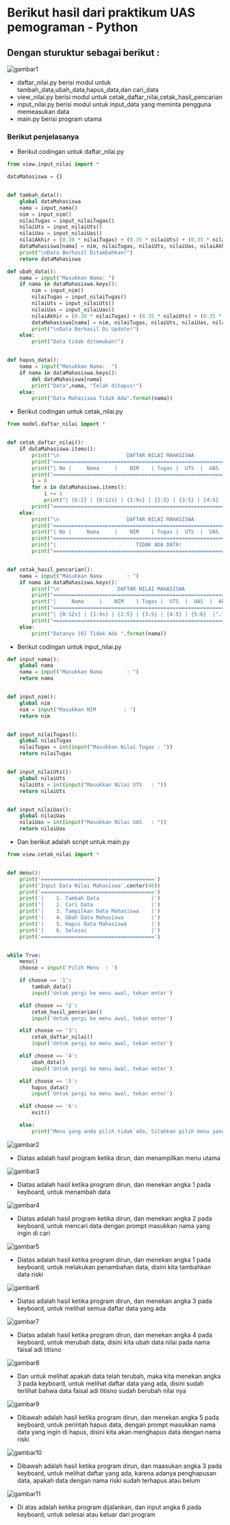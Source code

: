 # Berikut hasil dari praktikum UAS pemograman - Python
## Dengan sturuktur sebagai berikut :
![gambar1](ssuas/prog.png)
* daftar_nilai.py berisi modul untuk tambah_data,ubah_data,hapus_data,dan cari_data
* view_nilai.py berisi modul untuk cetak_daftar_nilai,cetak_hasil_pencarian
* input_nilai.py berisi modul untuk input_data yang meminta pengguna memeasukan data
* main.py berisi program utama 
### Berikut penjelasanya 
- Berikut codingan untuk daftar_nilai.py
```python
from view.input_nilai import *

dataMahasiswa = {}


def tambah_data():
    global dataMahasiswa
    nama = input_nama()
    nim = input_nim()
    nilaiTugas = input_nilaiTugas()
    nilaiUts = input_nilaiUts()
    nilaiUas = input_nilaiUas()
    nilaiAkhir = (0.30 * nilaiTugas) + (0.35 * nilaiUts) + (0.35 * nilaiUas)
    dataMahasiswa[nama] = nim, nilaiTugas, nilaiUts, nilaiUas, nilaiAkhir
    print("\nData Berhasil Ditambahkan!")
    return dataMahasiswa

def ubah_data():
    nama = input("Masukkan Nama: ")
    if nama in dataMahasiswa.keys():
        nim = input_nim()
        nilaiTugas = input_nilaiTugas()
        nilaiUts = input_nilaiUts()
        nilaiUas = input_nilaiUas()
        nilaiAkhir = (0.30 * nilaiTugas) + (0.35 * nilaiUts) + (0.35 * nilaiUas)
        dataMahasiswa[nama] = nim, nilaiTugas, nilaiUts, nilaiUas, nilaiAkhir
        print("\nData Berhasil Di Update!")
    else:
        print("Data tidak ditemukan!")


def hapus_data():
    nama = input("Masukkan Nama:  ")
    if nama in dataMahasiswa.keys():
        del dataMahasiswa[nama]
        print("Data",nama, "Telah dihapus!")
    else:
        print("Data Mahasiswa Tidak Ada".format(nama))
```

- Berikut codingan untuk cetak_nilai.py
```python
from model.daftar_nilai import *


def cetak_daftar_nilai():
    if dataMahasiswa.items():
        print("\n                      DAFTAR NILAI MAHASISWA                    ")
        print("==================================================================")
        print("| No |     Nama     |    NIM    | Tugas |  UTS  |  UAS  |  Akhir |")
        print("==================================================================")
        i = 0
        for x in dataMahasiswa.items():
            i += 1
            print("| {6:2} | {0:12s} | {1:9s} | {2:5} | {3:5} | {4:5} | {5:6} |".format(x[0], x[1][0], x[1][1], x[1][2], x[1][3], x[1][4], i))
        print("==================================================================")
    else:
        print("\n                      DAFTAR NILAI MAHASISWA                    ")
        print("==================================================================")
        print("| No |     Nama     |    NIM    | Tugas |  UTS  |  UAS  |  Akhir |")
        print("==================================================================")
        print("|                          TIDAK ADA DATA!                       |")
        print("==================================================================")


def cetak_hasil_pencarian():
    nama = input("Masukkan Nama        : ")
    if nama in dataMahasiswa.keys():
        print("\n                   DAFTAR NILAI MAHASISWA                   ")
        print("==============================================================")
        print("|     Nama     |    NIM    | Tugas |  UTS  |  UAS  |  Akhir  |")
        print("==============================================================")
        print("| {0:12s} | {1:9s} | {2:5} | {3:5} | {4:5} | {5:6}  |".format(nama, dataMahasiswa[nama][0], dataMahasiswa[nama][1], dataMahasiswa[nama][2], dataMahasiswa[nama][3], dataMahasiswa[nama][4]))
        print("==============================================================")
    else:
        print("Datanya {0} Tidak Ada ".format(nama))
```

- Berikut codingan  untuk input_nilai.py
```python
def input_nama():
    global nama
    nama = input("Masukkan Nama        : ")
    return nama


def input_nim():
    global nim
    nim = input("Masukkan NIM         : ")
    return nim


def input_nilaiTugas():
    global nilaiTugas
    nilaiTugas = int(input("Masukkan Nilai Tugas : "))
    return nilaiTugas


def input_nilaiUts():
    global nilaiUts
    nilaiUts = int(input("Masukkan Nilai UTS   : "))
    return nilaiUts


def input_nilaiUas():
    global nilaiUas
    nilaiUas = int(input("Masukkan Nilai UAS   : "))
    return nilaiUas
```

- Dan berikut adalah script untuk main.py
```python
from view.cetak_nilai import *


def menu():
    print('=====================================')
    print('Input Data Nilai Mahasiswa'.center(40))
    print('=====================================')
    print('|    1. Tambah Data                 |')
    print('|    2. Cari Data                   |')
    print('|    3. Tampilkan Data Mahasiswa    |')
    print('|    4. Ubah Data Mahasiswa         |')
    print('|    5. Hapus Data Mahasiswa        |')
    print('|    6. Selesai                     |')
    print('=====================================')


while True:
    menu()
    choose = input('Pilih Menu  : ')

    if choose == '1':
        tambah_data()
        input('Untuk pergi ke menu awal, tekan enter')

    elif choose == '2':
        cetak_hasil_pencarian()
        input('Untuk pergi ke menu awal, tekan enter')

    elif choose == '3':
        cetak_daftar_nilai()
        input('Untuk pergi ke menu awal, tekan enter')

    elif choose == '4':
        ubah_data()
        input('Untuk pergi ke menu awal, tekan enter')

    elif choose == '5':
        hapus_data()
        input('Untuk pergi ke menu awal, tekan enter')

    elif choose == '6':
        exit()

    else:
        print("Menu yang anda pilih tidak ada, Silahkan pilih menu yang tersedia")
```

![gambar2](ssuas/ss1.PNG)

* Diatas adalah hasil program ketika dirun, dan menampilkan menu utama

![gambar3](ssuas/ss2.PNG)
* Diatas adalah hasil ketika program dirun, dan menekan angka 1 pada keyboard, untuk menambah data

![gambar4](ssuas/ss3.PNG)
* Diatas adalah hasil program ketika dirun, dan menekan angka 2 pada keyboard, untuk mencari data dengan prompt masukkan nama yang ingin di cari

![gambar5](ssuas/ss4.PNG)
* Diatas adalah hasil ketika program dirun, dan menekan angka 1 pada keyboard, untuk melakukan penambahan data, disini kita tambahkan data riski


![gambar6](ssuas/ss5.PNG)
* Diatas adalah hasil ketika program dirun, dan menekan angka 3 pada keyboard, untuk melihat semua daftar data yang ada

![gambar7](ssuas/ss6.PNG)
* Diatas adalah hasil ketika program dirun, dan menekan angka 4 pada keyboard, untuk merubah data, disini kita ubah data nilai pada nama faisal adi titisno


![gambar8](ssuas/ss7.PNG)
* Dan untuk melihat apakah data telah terubah, maka kita menekan angka 3 pada keyboard, untuk melihat daftar data yang ada, disini sudah terlihat bahwa data faisal adi titisno sudah berubah nilai nya


![gambar9](ssuas/ss8.PNG)
* Dibawah adalah hasil ketika program dirun, dan menekan angka 5 pada keyboard, untuk perintah hapus data, dengan prompt masukkan nama data yang ingin di hapus, disini kita akan menghapus data dengan nama riski


![gambar10](ssuas/ss9.PNG)
* Dibawah adalah hasil ketika program dirun, dan maasukan angka 3 pada keyboard, untuk melihat daftar yang ada, karena adanya penghapusan data, apakah data dengan nama riski sudah terhapus atau belum


![gambar11](ssuas/ss10.PNG)
* Di atas adalah ketika program dijalankan, dan input angka 6 pada keyboard, untuk selesai atau keluar dari program
